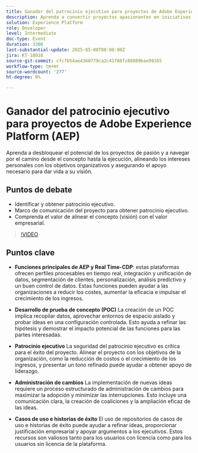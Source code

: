 ```yaml
---
title: Ganador del patrocinio ejecutivo para proyectos de Adobe Experience Platform
description: Aprenda a convertir proyectos apasionantes en iniciativas impactantes alineando la visión con los objetivos empresariales, obteniendo la aprobación de los ejecutivos y utilizando AEP/RT-CDP para impulsar el valor.
solution: Experience Platform
role: Developer
level: Intermediate
doc-type: Event
duration: 3308
last-substantial-update: 2025-05-08T00:00:00Z
jira: KT-18018
source-git-commit: cfc7b54ae4360779ca2c41f88fc08089bae99165
workflow-type: tm+mt
source-wordcount: '277'
ht-degree: 0%

---
```



# Ganador del patrocinio ejecutivo para proyectos de Adobe Experience Platform (AEP)

Aprenda a desbloquear el potencial de los proyectos de pasión y a navegar por el camino desde el concepto hasta la ejecución, alineando los intereses personales con los objetivos organizativos y asegurando el apoyo necesario para dar vida a su visión.

## Puntos de debate

* Identificar y obtener patrocinio ejecutivo.
* Marco de comunicación del proyecto para obtener patrocinio ejecutivo.
* Comprenda el valor de alinear el concepto (visión) con el valor empresarial.

>[!VIDEO](https://video.tv.adobe.com/v/3458041/?learn=on&enablevpops)

## Puntos clave

* **Funciones principales de AEP y Real Time-CDP**: estas plataformas ofrecen perfiles procesables en tiempo real, integración y unificación de datos, segmentación de clientes, personalización, análisis predictivo y un buen control de datos. Estas funciones pueden ayudar a las organizaciones a reducir los costes, aumentar la eficacia e impulsar el crecimiento de los ingresos.

* **Desarrollo de prueba de concepto (POC)** La creación de un POC implica recopilar datos, aprovechar entornos de espacio aislado y probar ideas en una configuración controlada. Esto ayuda a refinar las hipótesis y demostrar el impacto potencial de las funciones para las partes interesadas.

* **Patrocinio ejecutivo** La seguridad del patrocinio ejecutivo es crítica para el éxito del proyecto.  Alinear el proyecto con los objetivos de la organización, como la reducción de costos o el crecimiento de los ingresos, y presentar un tono refinado puede ayudar a obtener apoyo de liderazgo.

* **Administración de cambios** La implementación de nuevas ideas requiere un proceso estructurado de administración de cambios para maximizar la adopción y minimizar las interrupciones.  Esto incluye una comunicación clara, la creación de coaliciones y la ampliación eficaz de las ideas.

* **Casos de uso e historias de éxito** El uso de repositorios de casos de uso e historias de éxito puede ayudar a refinar ideas, proporcionar justificación empresarial y apoyar argumentos a los ejecutivos.  Estos recursos son valiosos tanto para los usuarios con licencia como para los usuarios sin licencia de la plataforma.
